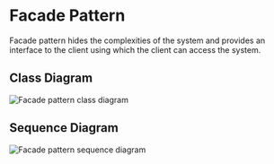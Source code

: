 # Facade Pattern

Facade pattern hides the complexities of the system and provides an interface to the client using which the client can access the system. 

## Class Diagram
![Facade pattern class diagram](https://github.com/javamultiplex/clean-code-principles-and-patterns/blob/master/src/main/java/com/javamultiplex/pattern/structural/uml/Facade_Design_Pattern_Class_Diagram_UML.svg)

## Sequence Diagram
![Facade pattern sequence diagram](https://github.com/javamultiplex/clean-code-principles-and-patterns/blob/master/src/main/java/com/javamultiplex/pattern/structural/uml/Facade_Design_Pattern_Sequence_Diagram_UML.svg)
